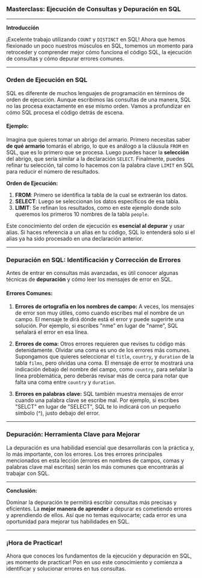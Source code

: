 ### **Masterclass: Ejecución de Consultas y Depuración en SQL**

---

**Introducción**

¡Excelente trabajo utilizando `COUNT` y `DISTINCT` en SQL! Ahora que hemos flexionado un poco nuestros músculos en SQL, tomemos un momento para retroceder y comprender mejor cómo funciona el código SQL, la ejecución de consultas y cómo depurar errores comunes.

---

### **Orden de Ejecución en SQL**

SQL es diferente de muchos lenguajes de programación en términos de orden de ejecución. Aunque escribimos las consultas de una manera, SQL no las procesa exactamente en ese mismo orden. Vamos a profundizar en cómo SQL procesa el código detrás de escena.

#### **Ejemplo:**

Imagina que quieres tomar un abrigo del armario. Primero necesitas saber **de qué armario** tomarás el abrigo, lo que es análogo a la cláusula `FROM` en SQL, que es lo primero que se procesa. Luego puedes hacer la **selección** del abrigo, que sería similar a la declaración `SELECT`. Finalmente, puedes refinar tu selección, tal como lo hacemos con la palabra clave `LIMIT` en SQL para reducir el número de resultados.

**Orden de Ejecución:**
1. **FROM**: Primero se identifica la tabla de la cual se extraerán los datos.
2. **SELECT**: Luego se seleccionan los datos específicos de esa tabla.
3. **LIMIT**: Se refinan los resultados, como en este ejemplo donde solo queremos los primeros 10 nombres de la tabla `people`.

Este conocimiento del orden de ejecución es **esencial al depurar** y usar alias. Si haces referencia a un alias en tu código, SQL lo entenderá solo si el alias ya ha sido procesado en una declaración anterior.

---

### **Depuración en SQL: Identificación y Corrección de Errores**

Antes de entrar en consultas más avanzadas, es útil conocer algunas técnicas de **depuración** y cómo leer los mensajes de error en SQL.

#### **Errores Comunes:**
1. **Errores de ortografía en los nombres de campo:**
   A veces, los mensajes de error son muy útiles, como cuando escribes mal el nombre de un campo. El mensaje te dirá dónde está el error y puede sugerirte una solución. Por ejemplo, si escribes "nme" en lugar de "name", SQL señalará el error en esa línea.

2. **Errores de coma:**
   Otros errores requieren que revises tu código más detenidamente. Olvidar una coma es uno de los errores más comunes. Supongamos que quieres seleccionar el `title`, `country`, y `duration` de la tabla `films`, pero olvidas una coma. El mensaje de error te mostrará una indicación debajo del nombre del campo, como `country`, para señalar la línea problemática, pero deberás revisar más de cerca para notar que falta una coma entre `country` y `duration`.

3. **Errores en palabras clave:**
   SQL también muestra mensajes de error cuando una palabra clave se escribe mal. Por ejemplo, si escribes "SELCT" en lugar de "SELECT", SQL te lo indicará con un pequeño símbolo (^), justo debajo del error.

---

### **Depuración: Herramienta Clave para Mejorar**

La depuración es una habilidad esencial que desarrollarás con la práctica y, lo más importante, con los errores. Los tres errores principales mencionados en esta lección (errores en nombres de campos, comas y palabras clave mal escritas) serán los más comunes que encontrarás al trabajar con SQL.

---

**Conclusión:**

Dominar la depuración te permitirá escribir consultas más precisas y eficientes. La **mejor manera de aprender** a depurar es cometiendo errores y aprendiendo de ellos. Así que no temas equivocarte; cada error es una oportunidad para mejorar tus habilidades en SQL.

---

### **¡Hora de Practicar!**

Ahora que conoces los fundamentos de la ejecución y depuración en SQL, ¡es momento de practicar! Pon en uso este conocimiento y comienza a identificar y solucionar errores en tus consultas.